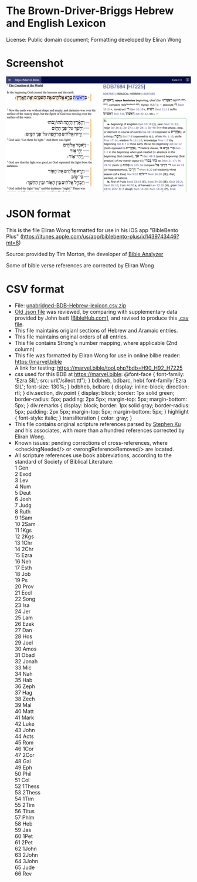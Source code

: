 # The Brown-Driver-Briggs Hebrew and English Lexicon

License: Public domain document; Formatting developed by Eliran Wong

# Screenshot

<img src="screenshot.png">

# JSON format

This is the file Eliran Wong formatted for use in his iOS app "BibleBento Plus" (<a href='https://itunes.apple.com/us/app/biblebento-plus/id1439743446?mt=8'>https://itunes.apple.com/us/app/biblebento-plus/id1439743446?mt=8</a>)

Source: provided by Tim Morton, the developer of <a href='https://www.bibleanalyzer.com'>Bible Analyzer</a>

Some of bible verse references are corrected by Eliran Wong

# CSV format

- File: <a href='https://github.com/eliranwong/unabridged-BDB-Hebrew-lexicon/blob/master/unabridged-BDB-Hebrew-lexicon.csv.zip'>unabridged-BDB-Hebrew-lexicon.csv.zip</a>
- <a href='https://github.com/eliranwong/unabridged-BDB-Hebrew-lexicon/blob/master/DictBDB.json'>Old .json file</a> was reviewed, by comparing with supplementary data provided by John Isett [<a href='https://BibleHub.com'>BibleHub.com</a>], and revised to produce this <a href='https://github.com/eliranwong/unabridged-BDB-Hebrew-lexicon/blob/master/unabridged-BDB-Hebrew-lexicon.csv.zip'>.csv file</a>.
- This file maintains origianl sections of Hebrew and Aramaic entries.
- This file maintains original orders of all entries.
- This file contains Strong's number mapping, where applicable (2nd column)
- This file was formatted by Eliran Wong for use in online bilbe reader: <a href='https://marvel.bible'>https://marvel.bible</a>
<br>A link for testing: <a href='https://marvel.bible/tool.php?bdb=H90_H92_H7225'>https://marvel.bible/tool.php?bdb=H90_H92_H7225</a>
- css used for this BDB at  <a href='https://marvel.bible'>https://marvel.bible</a>: @font-face { font-family: 'Ezra SIL'; src: url('/sileot.ttf'); } bdbheb, bdbarc, heb{ font-family:'Ezra SIL'; font-size: 130%; } bdbheb, bdbarc { display: inline-block; direction: rtl; } div.section, div.point { display: block; border: 1px solid green; border-radius: 5px; padding: 2px 5px; margin-top: 5px; margin-bottom: 5px; } div.remarks { display: block; border: 1px solid gray; border-radius: 5px; padding: 2px 5px; margin-top: 5px; margin-bottom: 5px; } highlight { font-style: italic; } transliteration { color: gray; }
- This file contains original scripture references parsed by <a href='https://github.com/stephen-ku'>Stephen Ku</a> and his associates, with more than a hundred references corrected by Eliran Wong.
- Known issues: pending corrections of cross-references, where &lt;checkingNeeded/&gt; or &lt;wrongReferenceRemoved/&gt; are located.
- All scripture references use book abbreviations, according to the standard of Society of Biblical Literature:<br>
1	Gen<br>
2	Exod<br>
3	Lev<br>
4	Num<br>
5	Deut<br>
6	Josh<br>
7	Judg<br>
8	Ruth<br>
9	1Sam<br>
10	2Sam<br>
11	1Kgs<br>
12	2Kgs<br>
13	1Chr<br>
14	2Chr<br>
15	Ezra<br>
16	Neh<br>
17	Esth<br>
18	Job<br>
19	Ps<br>
20	Prov<br>
21	Eccl<br>
22	Song<br>
23	Isa<br>
24	Jer<br>
25	Lam<br>
26	Ezek<br>
27	Dan<br>
28	Hos<br>
29	Joel<br>
30	Amos<br>
31	Obad<br>
32	Jonah<br>
33	Mic<br>
34	Nah<br>
35	Hab<br>
36	Zeph<br>
37	Hag<br>
38	Zech<br>
39	Mal<br>
40	Matt<br>
41	Mark<br>
42	Luke<br>
43	John<br>
44	Acts<br>
45	Rom<br>
46	1Cor<br>
47	2Cor<br>
48	Gal<br>
49	Eph<br>
50	Phil<br>
51	Col<br>
52	1Thess<br>
53	2Thess<br>
54	1Tim<br>
55	2Tim<br>
56	Titus<br>
57	Phlm<br>
58	Heb<br>
59	Jas<br>
60	1Pet<br>
61	2Pet<br>
62	1John<br>
63	2John<br>
64	3John<br>
65	Jude<br>
66	Rev<br>
